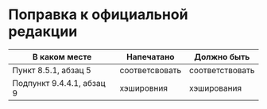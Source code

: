 # Поправка к официальной редакции

| В каком месте | Напечатано | Должно быть |
|---------------|------------|-------------|
| Пункт 8.5.1, абзац 5 | соответсвовать |  соответствовать |
| Подпункт 9.4.4.1, абзац 9 | хэшировния |  хэширования |

